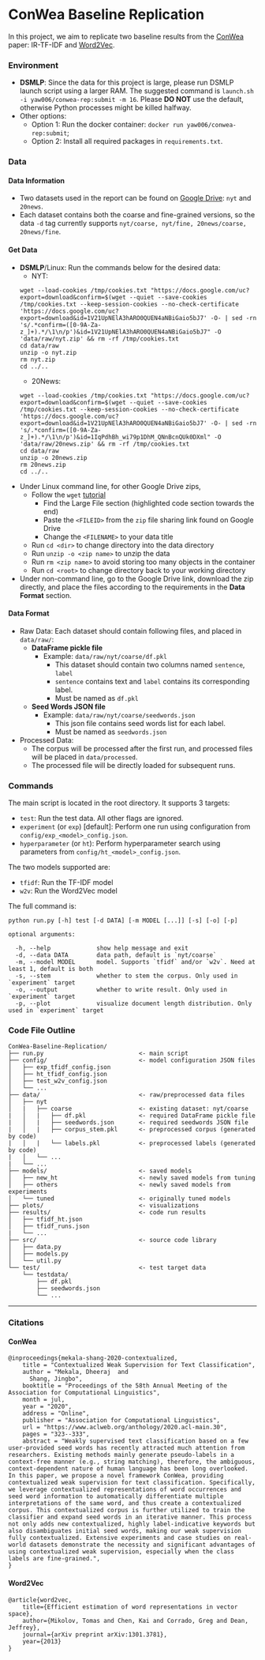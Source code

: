 # ConWea Baseline Replication
In this project, we aim to replicate two baseline results from the [ConWea](#conwea) paper: IR-TF-IDF and [Word2Vec](#word2vec).



### Environment
- **DSMLP**: Since the data for this project is large, please run DSMLP launch script using a larger RAM. The suggested command is `launch.sh -i yaw006/conwea-rep:submit -m 16`. Please **DO NOT** use the default, otherwise Python processes might be killed halfway.
- Other options:
  - Option 1: Run the docker container: `docker run yaw006/conwea-rep:submit`;
  - Option 2: Install all required packages in `requirements.txt`.

### Data
#### Data Information
- Two datasets used in the report can be found on [Google Drive](https://drive.google.com/drive/folders/1AOnhV4g0U7GIDTek4ghDQ6EiwgQDXiW1?usp=sharing): `nyt` and `20news`.
- Each dataset contains both the coarse and fine-grained versions, so the data `-d` tag currently supports `nyt/coarse, nyt/fine, 20news/coarse, 20news/fine`.

#### Get Data
- **DSMLP**/Linux: Run the commands below for the desired data:
  - NYT:
  ```
  wget --load-cookies /tmp/cookies.txt "https://docs.google.com/uc?export=download&confirm=$(wget --quiet --save-cookies /tmp/cookies.txt --keep-session-cookies --no-check-certificate 'https://docs.google.com/uc?export=download&id=1V21UpNElA3hARO0QUEN4aNBiGaio5bJ7' -O- | sed -rn 's/.*confirm=([0-9A-Za-z_]+).*/\1\n/p')&id=1V21UpNElA3hARO0QUEN4aNBiGaio5bJ7" -O 'data/raw/nyt.zip' && rm -rf /tmp/cookies.txt
  cd data/raw
  unzip -o nyt.zip
  rm nyt.zip
  cd ../..
  ```
  - 20News:
  ```
  wget --load-cookies /tmp/cookies.txt "https://docs.google.com/uc?export=download&confirm=$(wget --quiet --save-cookies /tmp/cookies.txt --keep-session-cookies --no-check-certificate 'https://docs.google.com/uc?export=download&id=1V21UpNElA3hARO0QUEN4aNBiGaio5bJ7' -O- | sed -rn 's/.*confirm=([0-9A-Za-z_]+).*/\1\n/p')&id=1IqPdhBh_wi79p1DhM_QNnBcnQUk0DXml" -O 'data/raw/20news.zip' && rm -rf /tmp/cookies.txt
  cd data/raw
  unzip -o 20news.zip
  rm 20news.zip
  cd ../..
  ```
- Under Linux command line, for other Google Drive zips, 
  - Follow the `wget` [tutorial](https://medium.com/@acpanjan/download-google-drive-files-using-wget-3c2c025a8b99)
    - Find the Large File section (highlighted code section towards the end)
    - Paste the `<FILEID>` from the `zip` file sharing link found on Google Drive
    - Change the `<FILENAME>` to your data title
  - Run `cd <dir>` to change directory into the data directory
  - Run `unzip -o <zip name>` to unzip the data
  - Run `rm <zip name>` to avoid storing too many objects in the container
  - Run `cd <root>` to change directory back to your working directory
- Under non-command line, go to the Google Drive link, download the zip directly, and place the files according to the requirements in the **Data Format** section.

#### Data Format
- Raw Data: Each dataset should contain following files, and placed in `data/raw/`:
  - **DataFrame pickle file**
    - Example: ```data/raw/nyt/coarse/df.pkl```
      - This dataset should contain two columns named ```sentence```, ```label```
      - ```sentence``` contains text and ```label``` contains its corresponding label.
      - Must be named as ```df.pkl```
  - **Seed Words JSON file**
    - Example: ```data/raw/nyt/coarse/seedwords.json```
      - This json file contains seed words list for each label.
      - Must be named as ```seedwords.json```
- Processed Data: 
  - The corpus will be processed after the first run, and processed files will be placed in `data/processed`.
  - The processed file will be directly loaded for subsequent runs.

### Commands
The main script is located in the root directory. It supports 3 targets:
- `test`: Run the test data. All other flags are ignored.
- `experiment` (or `exp`) [default]: Perform one run using configuration from `config/exp_<model>_config.json`.
- `hyperparameter` (or `ht`): Perform hyperparameter search using parameters from `config/ht_<model>_config.json`.

The two models supported are:
- `tfidf`: Run the TF-IDF model
- `w2v`: Run the Word2Vec model

The full command is:

```
python run.py [-h] test [-d DATA] [-m MODEL [...]] [-s] [-o] [-p]

optional arguments:

  -h, --help             show help message and exit
  -d, --data DATA        data path, default is `nyt/coarse`
  -m, --model MODEL      model. Supports `tfidf` and/or `w2v`. Need at least 1, default is both
  -s, --stem             whether to stem the corpus. Only used in `experiment` target
  -o, --output           whether to write result. Only used in `experiment` target
  -p, --plot             visualize document length distribution. Only used in `experiment` target
```

### Code File Outline
```
ConWea-Baseline-Replication/
├── run.py                           <- main script
├── config/                          <- model configuration JSON files
│   ├── exp_tfidf_config.json
│   ├── ht_tfidf_config.json
│   ├── test_w2v_config.json
│   └── ...
├── data/                            <- raw/preprocessed data files
│   ├── nyt
│   |   ├── coarse                   <- existing dataset: nyt/coarse
|   │   |   ├── df.pkl               <- required DataFrame pickle file
|   │   |   ├── seedwords.json       <- required seedwords JSON file
|   │   |   ├── corpus_stem.pkl      <- preprocessed corpus (generated by code)
|   │   |   └── labels.pkl           <- preprocessed labels (generated by code)
|   │   └── ...
|   └── ...
├── models/                          <- saved models
│   ├── new_ht                       <- newly saved models from tuning
│   ├── others                       <- newly saved models from experiments
│   └── tuned                        <- originally tuned models
├── plots/                           <- visualizations
├── results/                         <- code run results
│   ├── tfidf_ht.json
│   ├── tfidf_runs.json
|   └── ...
├── src/                             <- source code library
│   ├── data.py
│   ├── models.py
│   └── util.py
└── test/                            <- test target data
    └── testdata/
        ├── df.pkl
        ├── seedwords.json
        └── ...
```

---
### Citations
#### ConWea
```
@inproceedings{mekala-shang-2020-contextualized,
    title = "Contextualized Weak Supervision for Text Classification",
    author = "Mekala, Dheeraj  and
      Shang, Jingbo",
    booktitle = "Proceedings of the 58th Annual Meeting of the Association for Computational Linguistics",
    month = jul,
    year = "2020",
    address = "Online",
    publisher = "Association for Computational Linguistics",
    url = "https://www.aclweb.org/anthology/2020.acl-main.30",
    pages = "323--333",
    abstract = "Weakly supervised text classification based on a few user-provided seed words has recently attracted much attention from researchers. Existing methods mainly generate pseudo-labels in a context-free manner (e.g., string matching), therefore, the ambiguous, context-dependent nature of human language has been long overlooked. In this paper, we propose a novel framework ConWea, providing contextualized weak supervision for text classification. Specifically, we leverage contextualized representations of word occurrences and seed word information to automatically differentiate multiple interpretations of the same word, and thus create a contextualized corpus. This contextualized corpus is further utilized to train the classifier and expand seed words in an iterative manner. This process not only adds new contextualized, highly label-indicative keywords but also disambiguates initial seed words, making our weak supervision fully contextualized. Extensive experiments and case studies on real-world datasets demonstrate the necessity and significant advantages of using contextualized weak supervision, especially when the class labels are fine-grained.",
}
```

#### Word2Vec
```
@article{word2vec,
    title={Efficient estimation of word representations in vector space},
    author={Mikolov, Tomas and Chen, Kai and Corrado, Greg and Dean, Jeffrey},
    journal={arXiv preprint arXiv:1301.3781},
    year={2013}
}
```